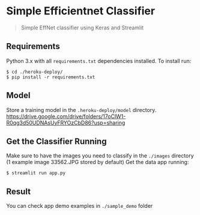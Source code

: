 ﻿
# Simple Efficientnet Classifier
>Simple EffNet classifier using Keras and Streamlit

## Requirements
Python 3.x with all `requirements.txt` dependencies installed. To install run:

    $ cd ./heroku-deploy/
    $ pip install -r requirements.txt

## Model
Store a training model in the `.heroku-deploy/model` directory.
https://drive.google.com/drive/folders/17oClW1-R0qg3d50UDNAsUyFRYOzCbD86?usp=sharing

## Get the Classifier Running
Make sure to have the images you need to classify in the `./images` directory 
(1 example image 33562.JPG stored by default)
Get the data app running:

    $ streamlit run app.py

## Result
You can check app demo examples in `./sample_demo` folder


